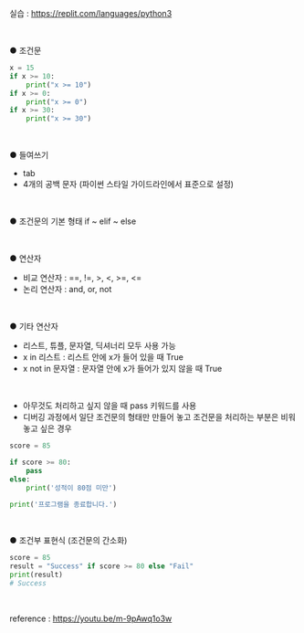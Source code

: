 실습 : https://replit.com/languages/python3

<br>

● 조건문
```python
x = 15
if x >= 10:
    print("x >= 10")
if x >= 0:
    print("x >= 0")
if x >= 30:
    print("x >= 30")
```

<br>

● 들여쓰기
  - tab
  - 4개의 공백 문자 (파이썬 스타일 가이드라인에서 표준으로 설정)

<br>

● 조건문의 기본 형태
if ~ elif ~ else

<br>

● 연산자
  - 비교 연산자 : ==, !=, >, <, >=, <=
  - 논리 연산자 : and, or, not

<br>

● 기타 연산자
  - 리스트, 튜플, 문자열, 딕셔너리 모두 사용 가능
  - x in 리스트 : 리스트 안에 x가 들어 있을 때 True
  - x not in 문자열 : 문자열 안에 x가 들어가 있지 않을 때 True

<br>

  - 아무것도 처리하고 싶지 않을 때 pass 키워드를 사용
  - 디버깅 과정에서 일단 조건문의 형태만 만들어 놓고 조건문을 처리하는 부분은 비워놓고 싶은 경우
```python
score = 85

if score >= 80:
    pass
else:
    print('성적이 80점 미만')

print('프로그램을 종료합니다.')
```

<br>

● 조건부 표현식 (조건문의 간소화)
```python
score = 85
result = "Success" if score >= 80 else "Fail"
print(result)
# Success
```

<br>

reference : https://youtu.be/m-9pAwq1o3w
